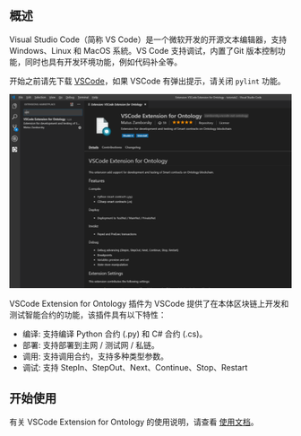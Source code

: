 

## 概述

Visual Studio Code（简称 VS Code）是一个微软开发的开源文本编辑器，支持 Windows、Linux 和 MacOS 系統。VS Code 支持调试，内置了Git 版本控制功能，同时也具有开发环境功能，例如代码补全等。

开始之前请先下载 [VSCode](https://code.visualstudio.com/)，如果 VSCode 有弹出提示，请关闭 `pylint` 功能。

<div align="center">
<img src="https://raw.githubusercontent.com/ontio-community/bounty-program-report/master/image/vscode.png" >
</div>  

VSCode Extension for Ontology 插件为 VSCode 提供了在本体区块链上开发和测试智能合约的功能，该插件具有以下特性：
- 编译: 支持编译 Python 合约 (.py) 和 C# 合约 (.cs)。
- 部署: 支持部署到主网 / 测试网 / 私链。
- 调用: 支持调用合约，支持多种类型参数。
- 调试: 支持 StepIn、StepOut、Next、Continue、Stop、Restart


## 开始使用

有关 VSCode Extension for Ontology 的使用说明，请查看 [使用文档](https://github.com/punicasuite/tutorials/blob/master/toolkits-docs/course07-How%20to%20Use%20VScode%20Extension.md)。